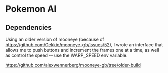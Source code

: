 # Pokemon AI

## Dependencies 

Using an older version of mooneye (because of https://github.com/Gekkio/mooneye-gb/issues/52), I wrote an interface that allows me to push buttons and increment the frames one at a time, as well as control the speed -- use the WARP_SPEED env variable.

https://github.com/alexwennerberg/mooneye-gb/tree/older-build
